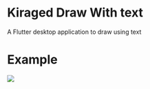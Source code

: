 # Kiraged Draw With text

A Flutter desktop application to draw using text

# Example

![](https://i.imgur.com/BoXt3U3.gif)

